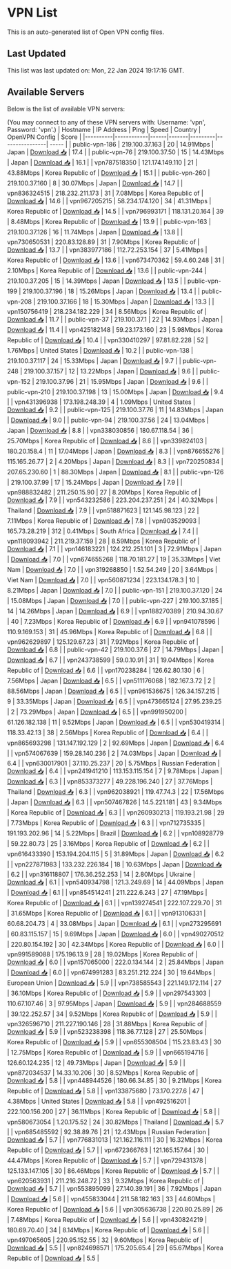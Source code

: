 # VPN List

This is an auto-generated list of Open VPN config files.

## Last Updated

This list was last updated on: Mon, 22 Jan 2024 19:17:16 GMT.

## Available Servers

Below is the list of available VPN servers:

(You may connect to any of these VPN servers with: Username: 'vpn', Password: 'vpn'.)
| Hostname | IP Address | Ping | Speed | Country | OpenVPN Config | Score |
|----------|------------|------|-------|---------|----------------| ----- |
| public-vpn-186 | 219.100.37.163 | 20 | 14.91Mbps | Japan | [Download 📥](./configs/server_0_JP.ovpn) | 17.4 |
| public-vpn-76 | 219.100.37.50 | 15 | 14.43Mbps | Japan | [Download 📥](./configs/server_1_JP.ovpn) | 16.1 |
| vpn787518350 | 121.174.149.110 | 21 | 43.88Mbps | Korea Republic of | [Download 📥](./configs/server_2_KR.ovpn) | 15.1 |
| public-vpn-260 | 219.100.37.160 | 8 | 30.07Mbps | Japan | [Download 📥](./configs/server_3_JP.ovpn) | 14.7 |
| vpn836324515 | 218.232.211.173 | 31 | 7.08Mbps | Korea Republic of | [Download 📥](./configs/server_4_KR.ovpn) | 14.6 |
| vpn967205215 | 58.234.174.120 | 34 | 41.31Mbps | Korea Republic of | [Download 📥](./configs/server_5_KR.ovpn) | 14.5 |
| vpn796993171 | 118.131.20.164 | 39 | 8.48Mbps | Korea Republic of | [Download 📥](./configs/server_6_KR.ovpn) | 13.9 |
| public-vpn-163 | 219.100.37.126 | 16 | 11.74Mbps | Japan | [Download 📥](./configs/server_7_JP.ovpn) | 13.8 |
| vpn730650531 | 220.83.128.89 | 31 | 7.90Mbps | Korea Republic of | [Download 📥](./configs/server_8_KR.ovpn) | 13.7 |
| vpn383977186 | 112.72.253.154 | 37 | 5.41Mbps | Korea Republic of | [Download 📥](./configs/server_9_KR.ovpn) | 13.6 |
| vpn673470362 | 59.4.60.248 | 31 | 2.10Mbps | Korea Republic of | [Download 📥](./configs/server_10_KR.ovpn) | 13.6 |
| public-vpn-244 | 219.100.37.205 | 15 | 14.39Mbps | Japan | [Download 📥](./configs/server_11_JP.ovpn) | 13.5 |
| public-vpn-199 | 219.100.37.196 | 18 | 15.26Mbps | Japan | [Download 📥](./configs/server_12_JP.ovpn) | 13.4 |
| public-vpn-208 | 219.100.37.166 | 18 | 15.30Mbps | Japan | [Download 📥](./configs/server_13_JP.ovpn) | 13.3 |
| vpn150756419 | 218.234.182.229 | 34 | 8.56Mbps | Korea Republic of | [Download 📥](./configs/server_14_KR.ovpn) | 11.7 |
| public-vpn-37 | 219.100.37.1 | 22 | 14.93Mbps | Japan | [Download 📥](./configs/server_15_JP.ovpn) | 11.4 |
| vpn425182148 | 59.23.173.160 | 23 | 5.98Mbps | Korea Republic of | [Download 📥](./configs/server_16_KR.ovpn) | 10.4 |
| vpn330410297 | 97.81.82.228 | 52 | 1.76Mbps | United States | [Download 📥](./configs/server_17_US.ovpn) | 10.2 |
| public-vpn-138 | 219.100.37.117 | 24 | 15.33Mbps | Japan | [Download 📥](./configs/server_18_JP.ovpn) | 9.7 |
| public-vpn-248 | 219.100.37.157 | 12 | 13.22Mbps | Japan | [Download 📥](./configs/server_19_JP.ovpn) | 9.6 |
| public-vpn-152 | 219.100.37.96 | 21 | 15.95Mbps | Japan | [Download 📥](./configs/server_20_JP.ovpn) | 9.6 |
| public-vpn-210 | 219.100.37.198 | 13 | 15.00Mbps | Japan | [Download 📥](./configs/server_21_JP.ovpn) | 9.4 |
| vpn431396938 | 173.198.248.39 | 4 | 1.09Mbps | United States | [Download 📥](./configs/server_22_US.ovpn) | 9.2 |
| public-vpn-125 | 219.100.37.76 | 11 | 14.83Mbps | Japan | [Download 📥](./configs/server_23_JP.ovpn) | 9.0 |
| public-vpn-94 | 219.100.37.56 | 24 | 13.04Mbps | Japan | [Download 📥](./configs/server_24_JP.ovpn) | 8.8 |
| vpn338030856 | 180.67.118.54 | 36 | 25.70Mbps | Korea Republic of | [Download 📥](./configs/server_25_KR.ovpn) | 8.6 |
| vpn339824103 | 180.20.158.4 | 11 | 17.04Mbps | Japan | [Download 📥](./configs/server_26_JP.ovpn) | 8.3 |
| vpn876655276 | 115.165.26.77 | 2 | 4.20Mbps | Japan | [Download 📥](./configs/server_27_JP.ovpn) | 8.3 |
| vpn720250834 | 207.65.230.60 | 1 | 88.30Mbps | Japan | [Download 📥](./configs/server_28_JP.ovpn) | 8.1 |
| public-vpn-126 | 219.100.37.99 | 17 | 15.24Mbps | Japan | [Download 📥](./configs/server_29_JP.ovpn) | 7.9 |
| vpn988832482 | 211.250.15.90 | 27 | 8.20Mbps | Korea Republic of | [Download 📥](./configs/server_30_KR.ovpn) | 7.9 |
| vpn543232586 | 223.204.237.251 | 24 | 40.32Mbps | Thailand | [Download 📥](./configs/server_31_TH.ovpn) | 7.9 |
| vpn518871623 | 121.145.98.123 | 22 | 7.11Mbps | Korea Republic of | [Download 📥](./configs/server_32_KR.ovpn) | 7.8 |
| vpn903529093 | 165.73.28.219 | 312 | 0.41Mbps | South Africa | [Download 📥](./configs/server_33_ZA.ovpn) | 7.4 |
| vpn118093942 | 211.219.37.159 | 28 | 8.59Mbps | Korea Republic of | [Download 📥](./configs/server_34_KR.ovpn) | 7.1 |
| vpn146183221 | 124.212.251.101 | 3 | 72.91Mbps | Japan | [Download 📥](./configs/server_35_JP.ovpn) | 7.0 |
| vpn674655268 | 118.70.181.27 | 19 | 35.33Mbps | Viet Nam | [Download 📥](./configs/server_36_VN.ovpn) | 7.0 |
| vpn319268850 | 1.52.54.249 | 20 | 3.64Mbps | Viet Nam | [Download 📥](./configs/server_37_VN.ovpn) | 7.0 |
| vpn560871234 | 223.134.178.3 | 10 | 8.21Mbps | Japan | [Download 📥](./configs/server_38_JP.ovpn) | 7.0 |
| public-vpn-151 | 219.100.37.120 | 24 | 15.08Mbps | Japan | [Download 📥](./configs/server_39_JP.ovpn) | 7.0 |
| public-vpn-227 | 219.100.37.185 | 14 | 14.26Mbps | Japan | [Download 📥](./configs/server_40_JP.ovpn) | 6.9 |
| vpn188270389 | 210.94.30.67 | 40 | 7.23Mbps | Korea Republic of | [Download 📥](./configs/server_41_KR.ovpn) | 6.9 |
| vpn941078596 | 110.9.169.153 | 31 | 45.96Mbps | Korea Republic of | [Download 📥](./configs/server_42_KR.ovpn) | 6.8 |
| vpn962629897 | 125.129.67.23 | 31 | 7.92Mbps | Korea Republic of | [Download 📥](./configs/server_43_KR.ovpn) | 6.8 |
| public-vpn-42 | 219.100.37.6 | 27 | 14.79Mbps | Japan | [Download 📥](./configs/server_44_JP.ovpn) | 6.7 |
| vpn243738599 | 59.0.10.91 | 31 | 19.04Mbps | Korea Republic of | [Download 📥](./configs/server_45_KR.ovpn) | 6.6 |
| vpn170238284 | 126.62.80.130 | 6 | 7.56Mbps | Japan | [Download 📥](./configs/server_46_JP.ovpn) | 6.5 |
| vpn511176068 | 182.167.3.72 | 2 | 88.56Mbps | Japan | [Download 📥](./configs/server_47_JP.ovpn) | 6.5 |
| vpn961536675 | 126.34.157.215 | 9 | 33.35Mbps | Japan | [Download 📥](./configs/server_48_JP.ovpn) | 6.5 |
| vpn473665124 | 27.95.239.25 | 2 | 73.29Mbps | Japan | [Download 📥](./configs/server_49_JP.ovpn) | 6.5 |
| vpn991950200 | 61.126.182.138 | 11 | 9.52Mbps | Japan | [Download 📥](./configs/server_50_JP.ovpn) | 6.5 |
| vpn530419314 | 118.33.42.13 | 38 | 2.56Mbps | Korea Republic of | [Download 📥](./configs/server_51_KR.ovpn) | 6.4 |
| vpn865693298 | 131.147.192.129 | 2 | 92.69Mbps | Japan | [Download 📥](./configs/server_52_JP.ovpn) | 6.4 |
| vpn574067639 | 159.28.140.236 | 2 | 74.03Mbps | Japan | [Download 📥](./configs/server_53_JP.ovpn) | 6.4 |
| vpn630017901 | 37.110.25.237 | 20 | 5.75Mbps | Russian Federation | [Download 📥](./configs/server_54_RU.ovpn) | 6.4 |
| vpn241941210 | 113.153.115.154 | 7 | 9.78Mbps | Japan | [Download 📥](./configs/server_55_JP.ovpn) | 6.3 |
| vpn853373277 | 49.228.196.240 | 27 | 37.76Mbps | Thailand | [Download 📥](./configs/server_56_TH.ovpn) | 6.3 |
| vpn962038921 | 119.47.74.3 | 22 | 17.56Mbps | Japan | [Download 📥](./configs/server_57_JP.ovpn) | 6.3 |
| vpn507467826 | 14.5.221.181 | 43 | 9.34Mbps | Korea Republic of | [Download 📥](./configs/server_58_KR.ovpn) | 6.3 |
| vpn260930213 | 119.193.21.98 | 29 | 7.73Mbps | Korea Republic of | [Download 📥](./configs/server_59_KR.ovpn) | 6.3 |
| vpn712735335 | 191.193.202.96 | 14 | 5.22Mbps | Brazil | [Download 📥](./configs/server_60_BR.ovpn) | 6.2 |
| vpn108928779 | 59.22.80.73 | 25 | 3.16Mbps | Korea Republic of | [Download 📥](./configs/server_61_KR.ovpn) | 6.2 |
| vpn616433390 | 153.194.204.115 | 5 | 31.89Mbps | Japan | [Download 📥](./configs/server_62_JP.ovpn) | 6.2 |
| vpn227871983 | 133.232.226.184 | 18 | 10.63Mbps | Japan | [Download 📥](./configs/server_63_JP.ovpn) | 6.2 |
| vpn316118807 | 176.36.252.253 | 14 | 2.80Mbps | Ukraine | [Download 📥](./configs/server_64_UA.ovpn) | 6.1 |
| vpn540934798 | 121.3.249.69 | 14 | 44.09Mbps | Japan | [Download 📥](./configs/server_65_JP.ovpn) | 6.1 |
| vpn854514241 | 211.222.6.243 | 27 | 47.19Mbps | Korea Republic of | [Download 📥](./configs/server_66_KR.ovpn) | 6.1 |
| vpn139274541 | 222.107.229.70 | 31 | 31.65Mbps | Korea Republic of | [Download 📥](./configs/server_67_KR.ovpn) | 6.1 |
| vpn913106331 | 60.68.204.73 | 4 | 33.08Mbps | Japan | [Download 📥](./configs/server_68_JP.ovpn) | 6.1 |
| vpn273295691 | 60.83.115.157 | 15 | 9.69Mbps | Japan | [Download 📥](./configs/server_69_JP.ovpn) | 6.0 |
| vpn490270512 | 220.80.154.192 | 30 | 42.34Mbps | Korea Republic of | [Download 📥](./configs/server_70_KR.ovpn) | 6.0 |
| vpn991589088 | 175.196.13.9 | 28 | 19.02Mbps | Korea Republic of | [Download 📥](./configs/server_71_KR.ovpn) | 6.0 |
| vpn157065000 | 222.0.134.144 | 2 | 25.84Mbps | Japan | [Download 📥](./configs/server_72_JP.ovpn) | 6.0 |
| vpn674991283 | 83.251.212.224 | 30 | 19.64Mbps | European Union | [Download 📥](./configs/server_73_EU.ovpn) | 5.9 |
| vpn738585543 | 221.149.172.114 | 27 | 36.10Mbps | Korea Republic of | [Download 📥](./configs/server_74_KR.ovpn) | 5.9 |
| vpn297543303 | 110.67.107.46 | 3 | 97.95Mbps | Japan | [Download 📥](./configs/server_75_JP.ovpn) | 5.9 |
| vpn284688559 | 39.122.252.57 | 34 | 9.52Mbps | Korea Republic of | [Download 📥](./configs/server_76_KR.ovpn) | 5.9 |
| vpn326596710 | 211.227.190.146 | 28 | 31.88Mbps | Korea Republic of | [Download 📥](./configs/server_77_KR.ovpn) | 5.9 |
| vpn523238398 | 118.36.77.128 | 27 | 25.50Mbps | Korea Republic of | [Download 📥](./configs/server_78_KR.ovpn) | 5.9 |
| vpn655308504 | 115.23.83.43 | 30 | 12.75Mbps | Korea Republic of | [Download 📥](./configs/server_79_KR.ovpn) | 5.9 |
| vpn665194716 | 126.60.124.235 | 12 | 49.73Mbps | Japan | [Download 📥](./configs/server_80_JP.ovpn) | 5.9 |
| vpn872034537 | 14.33.10.206 | 30 | 8.52Mbps | Korea Republic of | [Download 📥](./configs/server_81_KR.ovpn) | 5.8 |
| vpn448944526 | 180.66.34.85 | 30 | 9.21Mbps | Korea Republic of | [Download 📥](./configs/server_82_KR.ovpn) | 5.8 |
| vpn133875680 | 73.170.227.6 | 47 | 4.38Mbps | United States | [Download 📥](./configs/server_83_US.ovpn) | 5.8 |
| vpn492516201 | 222.100.156.200 | 27 | 36.11Mbps | Korea Republic of | [Download 📥](./configs/server_84_KR.ovpn) | 5.8 |
| vpn580673054 | 1.20.175.52 | 24 | 30.82Mbps | Thailand | [Download 📥](./configs/server_85_TH.ovpn) | 5.7 |
| vpn685485592 | 92.38.89.76 | 21 | 12.43Mbps | Russian Federation | [Download 📥](./configs/server_86_RU.ovpn) | 5.7 |
| vpn776831013 | 121.162.116.111 | 30 | 16.32Mbps | Korea Republic of | [Download 📥](./configs/server_87_KR.ovpn) | 5.7 |
| vpn672366763 | 121.165.157.64 | 30 | 44.47Mbps | Korea Republic of | [Download 📥](./configs/server_88_KR.ovpn) | 5.7 |
| vpn729431378 | 125.133.147.105 | 30 | 86.46Mbps | Korea Republic of | [Download 📥](./configs/server_89_KR.ovpn) | 5.7 |
| vpn620563931 | 211.216.248.72 | 33 | 9.32Mbps | Korea Republic of | [Download 📥](./configs/server_90_KR.ovpn) | 5.7 |
| vpn553895099 | 27.140.39.191 | 36 | 7.92Mbps | Japan | [Download 📥](./configs/server_91_JP.ovpn) | 5.6 |
| vpn455833044 | 211.58.182.163 | 33 | 44.60Mbps | Korea Republic of | [Download 📥](./configs/server_92_KR.ovpn) | 5.6 |
| vpn305636738 | 220.80.25.89 | 26 | 7.48Mbps | Korea Republic of | [Download 📥](./configs/server_93_KR.ovpn) | 5.6 |
| vpn430824219 | 180.69.70.40 | 34 | 8.14Mbps | Korea Republic of | [Download 📥](./configs/server_94_KR.ovpn) | 5.6 |
| vpn497065605 | 220.95.152.55 | 32 | 9.60Mbps | Korea Republic of | [Download 📥](./configs/server_95_KR.ovpn) | 5.5 |
| vpn824698571 | 175.205.65.4 | 29 | 65.67Mbps | Korea Republic of | [Download 📥](./configs/server_96_KR.ovpn) | 5.5 |
